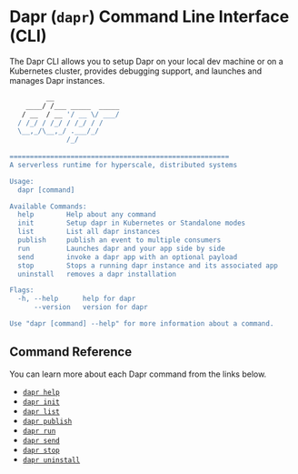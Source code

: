 # Dapr (`dapr`) Command Line Interface (CLI)

The Dapr CLI allows you to setup Dapr on your local dev machine or on a Kubernetes cluster, provides debugging support, and launches and manages Dapr instances.

```bash
         __                
    ____/ /___ _____  _____
   / __  / __ '/ __ \/ ___/
  / /_/ / /_/ / /_/ / /    
  \__,_/\__,_/ .___/_/     
              /_/            
                                                                           
======================================================
A serverless runtime for hyperscale, distributed systems

Usage:
  dapr [command]

Available Commands:
  help        Help about any command
  init        Setup dapr in Kubernetes or Standalone modes
  list        List all dapr instances
  publish     publish an event to multiple consumers
  run         Launches dapr and your app side by side
  send        invoke a dapr app with an optional payload
  stop        Stops a running dapr instance and its associated app
  uninstall   removes a dapr installation

Flags:
  -h, --help      help for dapr
      --version   version for dapr

Use "dapr [command] --help" for more information about a command.
```

## Command Reference

You can learn more about each Dapr command from the links below.

 - [`dapr help`](dapr-help.md)
 - [`dapr init`](dapr-init.md)
 - [`dapr list`](dapr-list.md)
 - [`dapr publish`](dapr-publish.md)
 - [`dapr run`](dapr-run.md)
 - [`dapr send`](dapr-send.md)
 - [`dapr stop`](dapr-stop.md)
 - [`dapr uninstall`](dapr-uninstall.md)
